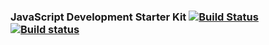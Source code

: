 ### JavaScript Development Starter Kit [![Build Status](https://travis-ci.org/adilzeshan/js-dev-env.svg?branch=master)](https://travis-ci.org/adilzeshan/js-dev-env) [![Build status](https://ci.appveyor.com/api/projects/status/12sdsqrfgy7n5qfu?svg=true)](https://ci.appveyor.com/project/adilzeshan/js-dev-env)
